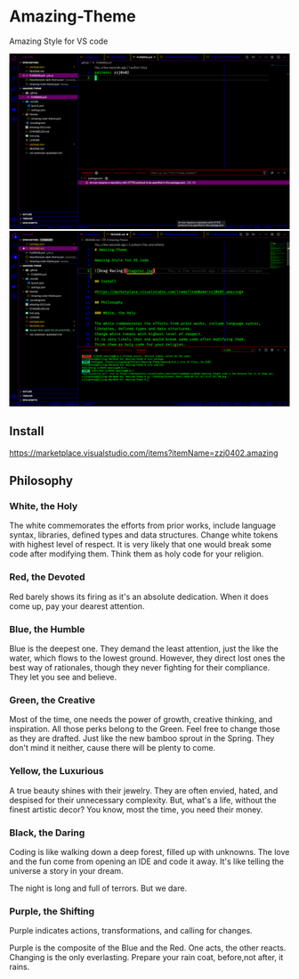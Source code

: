# Amazing-Theme

Amazing Style for VS code

![Screen Shot 1](ss_1.png)
![Screen Shot 0](ss_0.png)

## Install

<https://marketplace.visualstudio.com/items?itemName=zzj0402.amazing>

## Philosophy

### White, the Holy

The white commemorates the efforts from prior works, include language syntax, libraries, defined types and data structures.
Change white tokens with highest level of respect.
It is very likely that one would break some code after modifying them.
Think them as holy code for your religion.

### Red, the Devoted

Red barely shows its firing as it's an absolute dedication.
When it does come up, pay your dearest attention.

### Blue, the Humble

Blue is the deepest one.
They demand the least attention, just the like the water, which flows to the lowest ground.
However, they direct lost ones the best way of rationales, though they never fighting for their compliance.
They let you see and believe.

### Green, the Creative

Most of the time, one needs the power of growth, creative thinking, and inspiration.
All those perks belong to the Green.
Feel free to change those as they are drafted.
Just like the new bamboo sprout in the Spring.
They don't mind it neither, cause there will be plenty to come.

### Yellow, the Luxurious

A true beauty shines with their jewelry.
They are often envied, hated, and despised for their unnecessary complexity.
But, what's a life, without the finest artistic decor?
You know, most the time, you need their money.

### Black, the Daring

Coding is like walking down a deep forest, filled up with unknowns.
The love and the fun come from opening an IDE and code it away.
It's like telling the universe a story in your dream.

The night is long and full of terrors.
But we dare.

### Purple, the Shifting

Purple indicates actions, transformations, and calling for changes.

Purple is the composite of the Blue and the Red.
One acts, the other reacts.
Changing is the only everlasting.
Prepare your rain coat, before,not after, it rains.

